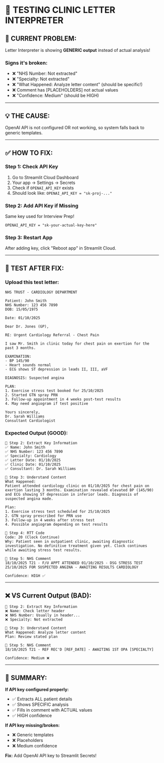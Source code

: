 # 🧪 TESTING CLINIC LETTER INTERPRETER

## **🚨 CURRENT PROBLEM:**

Letter Interpreter is showing **GENERIC output** instead of actual analysis!

### **Signs it's broken:**
- ❌ "NHS Number: Not extracted"
- ❌ "Specialty: Not extracted"  
- ❌ "What Happened: Analyze letter content" (should be specific!)
- ❌ Comment has [PLACEHOLDERS] not actual values
- ❌ "Confidence: Medium" (should be HIGH)

---

## **💡 THE CAUSE:**

OpenAI API is not configured OR not working, so system falls back to generic templates.

---

## **✅ HOW TO FIX:**

### **Step 1: Check API Key**

1. Go to Streamlit Cloud Dashboard
2. Your app → Settings → Secrets
3. Check if `OPENAI_API_KEY` exists
4. Should look like: `OPENAI_API_KEY = "sk-proj-..."`

### **Step 2: Add API Key if Missing**

Same key used for Interview Prep!

```
OPENAI_API_KEY = "sk-your-actual-key-here"
```

### **Step 3: Restart App**

After adding key, click "Reboot app" in Streamlit Cloud.

---

## **🧪 TEST AFTER FIX:**

### **Upload this test letter:**

```
NHS TRUST - CARDIOLOGY DEPARTMENT

Patient: John Smith
NHS Number: 123 456 7890
DOB: 15/05/1975

Date: 01/10/2025

Dear Dr. Jones (GP),

RE: Urgent Cardiology Referral - Chest Pain

I saw Mr. Smith in clinic today for chest pain on exertion for the past 3 months.

EXAMINATION:
- BP 145/90
- Heart sounds normal
- ECG shows ST depression in leads II, III, aVF

DIAGNOSIS: Suspected angina

PLAN:
1. Exercise stress test booked for 25/10/2025
2. Started GTN spray PRN
3. Follow-up appointment in 4 weeks post-test results
4. May need angiogram if test positive

Yours sincerely,
Dr. Sarah Williams
Consultant Cardiologist
```

### **Expected Output (GOOD):**

```
👤 Step 2: Extract Key Information
✅ Name: John Smith
✅ NHS Number: 123 456 7890
✅ Specialty: Cardiology
✅ Letter Date: 01/10/2025
✅ Clinic Date: 01/10/2025
✅ Consultant: Dr. Sarah Williams

📖 Step 3: Understand Content
What Happened:
Patient attended cardiology clinic on 01/10/2025 for chest pain on exertion lasting 3 months. Examination revealed elevated BP (145/90) and ECG showing ST depression in inferior leads. Diagnosis of suspected angina made.

Plan:
1. Exercise stress test scheduled for 25/10/2025
2. GTN spray prescribed for PRN use
3. Follow-up in 4 weeks after stress test
4. Possible angiogram depending on test results

🎯 Step 4: RTT Code
Code: 20 (Clock Continue)
Why: Patient seen in outpatient clinic, awaiting diagnostic investigation. No definitive treatment given yet. Clock continues while awaiting stress test results.

💬 Step 5: NHS Comment
18/10/2025 T21 - F/U APPT ATTENDED 01/10/2025 - DSG STRESS TEST 25/10/2025 FOR SUSPECTED ANGINA - AWAITING RESULTS CARDIOLOGY

Confidence: HIGH ✅
```

---

## **❌ VS Current Output (BAD):**

```
👤 Step 2: Extract Key Information
❌ Name: Check letter header
❌ NHS Number: Usually in header...
❌ Specialty: Not extracted

📖 Step 3: Understand Content
What Happened: Analyze letter content
Plan: Review stated plan

💬 Step 5: NHS Comment
18/10/2025 T21 - REF REC'D [REF_DATE] - AWAITING 1ST OPA [SPECIALTY]

Confidence: Medium ❌
```

---

## **🎯 SUMMARY:**

**If API key configured properly:**
- ✅ Extracts ALL patient details
- ✅ Shows SPECIFIC analysis
- ✅ Fills in comment with ACTUAL values
- ✅ HIGH confidence

**If API key missing/broken:**
- ❌ Generic templates
- ❌ Placeholders
- ❌ Medium confidence

**Fix:** Add OpenAI API key to Streamlit Secrets!

